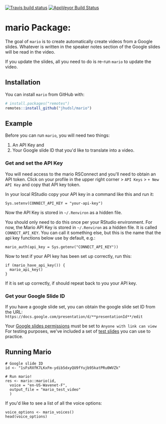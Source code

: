 
[![Travis build
status](https://travis-ci.com/jhudsl/ariExtra.svg?branch=master)](https://travis-ci.com/jhudsl/ariExtra)
[![AppVeyor Build
Status](https://ci.appveyor.com/api/projects/status/github/jhudsl/ariExtra?branch=master&svg=true)](https://ci.appveyor.com/project/jhudsl/ariExtra)
<!-- README.md is generated from README.Rmd. Please edit that file -->

# mario Package:

The goal of `mario` is to create automatically create videos from a Google slides.
Whatever is written in the speaker notes section of the Google slides will be read in the video.

If you update the slides, all you need to do is re-run `mario` to update the video.

## Installation

You can install `mario` from GitHub with:

``` r
# install.packages("remotes")
remotes::install_github("jhudsl/mario")
```

## Example

Before you can run `mario`, you will need two things:
1) An API Key and
2) Your Google slide ID that you'd like to translate into a video.

### Get and set the API Key

You will need access to the mario RSConnect and you'll need to obtain an API token.
Click on your profile in the upper right corner > `API Keys` > `+ New API Key` and copy that API key token.

In your local RStudio copy your API key in a command like this and run it:
```
Sys.setenv(CONNECT_API_KEY = "your-api-key")
```
Now the API Key is stored in `~/.Renviron` as a hidden file.

You should only need to do this once per your RStudio environment.
For now, the Mario API Key is stored in `~/.Renviron` as a hidden file.
It is called `CONNECT_API_KEY`. You can call it something else, but this is the name that the api key functions below use by default, e.g.:

`mario_auth(api_key = Sys.getenv("CONNECT_API_KEY"))`


Now to test if your API key has been set up correctly, run this:
```
if (mario_have_api_key()) {
  mario_api_key()
}
```
If it is set up correctly, if should repeat back to you your API key.

### Get your Google Slide ID

If you have a google slide set, you can obtain the google slide set ID from the URL:
`https://docs.google.com/presentation/d/**presentationId**/edit`

Your [Google slides permissions](https://artofpresentations.com/give-permissions-on-google-slides/) must be set to `Anyone with link can view`
For testing purposes, we've included a set of [test slides](https://docs.google.com/presentation/d/1sFsRXfK7LKxFm-ydib5dxyQU9fYujb95katPRu0WVZk/edit#slide=id.p) you can use to practice.

## Running Mario

```{r}
# Google slide ID
id <- "1sFsRXfK7LKxFm-ydib5dxyQU9fYujb95katPRu0WVZk"

# Run mario!
res <- mario::mario(id,
  voice = "en-US-Wavenet-F",
  output_file = "mario_test_video"
  )
```

If you'd like to see a list of all the voice options:

```{r}
voice_options <- mario_voices()
head(voice_options)
```
